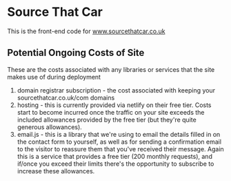 # Source That Car

This is the front-end code for www.sourcethatcar.co.uk

## Potential Ongoing Costs of Site

These are the costs associated with any libraries or services that the site makes use of during deployment

1. domain registrar subscription - the cost associated with keeping your sourcethatcar.co.uk/com domains
2. hosting - this is currently provided via netlify on their free tier. Costs start to become incurred once the traffic on your site exceeds the included allowances provided by the free tier (but they're quite generous allowances).
3. email.js - this is a library that we're using to email the details filled in on the contact form to yourself, as well as for sending a confirmation email to the visitor to reassure them that you've received their message. Again this is a service that provides a free tier (200 monthly requests), and if/once you exceed their limits there's the opportunity to subscribe to increase these allowances.
